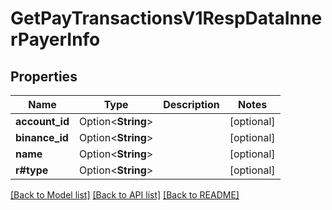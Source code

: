 # GetPayTransactionsV1RespDataInnerPayerInfo

## Properties

Name | Type | Description | Notes
------------ | ------------- | ------------- | -------------
**account_id** | Option<**String**> |  | [optional]
**binance_id** | Option<**String**> |  | [optional]
**name** | Option<**String**> |  | [optional]
**r#type** | Option<**String**> |  | [optional]

[[Back to Model list]](../README.md#documentation-for-models) [[Back to API list]](../README.md#documentation-for-api-endpoints) [[Back to README]](../README.md)


